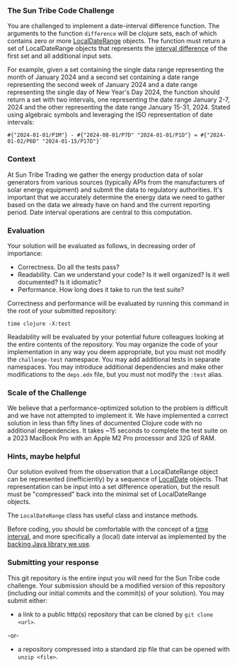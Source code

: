 ### The Sun Tribe Code Challenge
You are challenged to implement a date-interval difference function.  The arguments to the function `difference` will be clojure sets, each
of which contains zero or more [LocalDateRange](https://www.threeten.org/threeten-extra/apidocs/org.threeten.extra/org/threeten/extra/LocalDateRange.html)
objects.  The function must return a set of LocalDateRange objects that represents the [interval difference](http://mathinschool.com/page/8.html) of the 
first set and all additional input sets.

For example, given a set containing the single data range representing the month of January 2024 and a second set containing a date range
representing the second week of January 2024 and a date range representing the single day of New Year's Day 2024, the function should return
a set with two intervals, one representing the date range January 2-7, 2024 and the other representing the date range January 15-31, 2024. 
Stated using algebraic symbols and leveraging the ISO representation of date intervals:

```
#{"2024-01-01/P1M"} - #{"2024-08-01/P7D" "2024-01-01/P1D"} = #{"2024-01-02/P6D" "2024-01-15/P17D"}`
```

### Context
At Sun Tribe Trading we gather the energy production data of solar generators from various sources (typically APIs from the manufacturers
of solar energy equipment) and submit the data to regulatory authorities.  It's important that we accurately determine the energy data we need
to gather based on the data we already have on hand and the current reporting period.  Date interval operations are central to this
computation.

### Evaluation
Your solution will be evaluated as follows, in decreasing order of importance:
* Correctness.  Do all the tests pass?
* Readability.  Can we understand your code?  Is it well organized?  Is it well documented?  Is it idiomatic?
* Performance.  How long does it take to run the test suite?

Correctness and performance will be evaluated by running this command in the root of your submitted repository:

`time clojure -X:test`

Readability will be evaluated by your potential future colleagues looking at the entire contents of the repository.  You may organize
the code of your implementation in any way you deem appropriate, but you must not modify the `challenge-test` namespace.  You may
add additional tests in separate namespaces.  You may introduce additional dependencies and make other modifications to the `deps.edn`
file, but you must not modify the `:test` alias.

### Scale of the Challenge
We believe that a performance-optimized solution to the problem is difficult and we have not attempted to implement it.  We have 
implemented a correct solution in less than fifty lines of documented Clojure code with no additional dependencies.  It takes ~15 seconds 
to complete the test suite on a 2023 MacBook Pro with an Apple M2 Pro processor and 32G of RAM.

### Hints, maybe helpful
Our solution evolved from the observation that a LocalDateRange object can be represented (inefficiently) by a sequence of 
[LocalDate](https://docs.oracle.com/en/java/javase/11/docs/api/java.base/java/time/LocalDate.html) objects.  That representation can be
input into a set difference operation, but the result must be "compressed" back into the minimal set of LocalDateRange 
objects.

The `LocalDateRange` class has useful class and instance methods.

Before coding, you should be comfortable with the concept of a [time interval](https://en.wikipedia.org/wiki/ISO_8601#Time_intervals), and
more specifically a (local) date interval as implemented by
the [backing Java library we use](https://www.threeten.org/threeten-extra/apidocs/org.threeten.extra/org/threeten/extra/LocalDateRange.html).

### Submitting your response
This git repository is the entire input you will need for the Sun Tribe code challenge.  Your submission should be a modified version 
of this repository (including our initial commits and the commit(s) of your solution).  You may submit either:

* a link to a public http(s) repository that can be cloned by `git clone <url>`.

-or-

* a repository compressed into a standard zip file that can be opened with `unzip <file>`.
